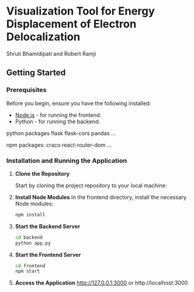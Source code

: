 # Visualization Tool for Energy Displacement of Electron Delocalization

Shruti Bhamidipati and Robert Ramji

## Getting Started

### Prerequisites

Before you begin, ensure you have the following installed:
* [Node.js](https://nodejs.org/) - for running the frontend.
* Python - for running the backend.

python packages
flask
flask-cors
pandas
...

npm packages:
craco
react-router-dom
...

### Installation and Running the Application

1. **Clone the Repository**

   Start by cloning the project repository to your local machine:

2. **Install Node Modules**
    In the frontend directory, install the necessary Node modules:

    ```bash
    npm install

3. **Start the Backend Server**
    ```bash
    cd backend
    python app.py  

4. **Start the Frontend Server**
    ```bash
    cd frontend
    npm start   

5. **Access the Application**
    http://127.0.0.1:3000 or http://localhost:3000
 

